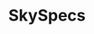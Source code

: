 ---
title: SkySpecs
start_date: "2016-05"
end_date: ""
draft: false
slug: "skyspecs"
tags: ['test']
---
